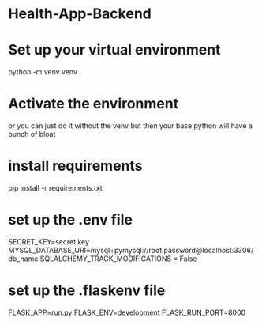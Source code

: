 # Health-App-Backend

# Set up your virtual environment
python -m venv venv

# Activate the environment
or you can just do it without the venv but then your base python will have a bunch of bloat

# install requirements
pip install -r requirements.txt

# set up the .env file
SECRET_KEY=secret key
MYSQL_DATABASE_URI=mysql+pymysql://root:password@localhost:3306/db_name
SQLALCHEMY_TRACK_MODIFICATIONS = False

# set up the .flaskenv file
FLASK_APP=run.py
FLASK_ENV=development
FLASK_RUN_PORT=8000